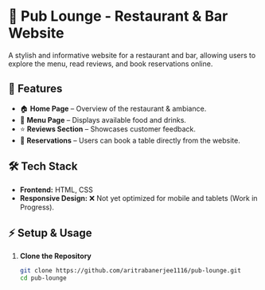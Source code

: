 # 🍻 Pub Lounge - Restaurant & Bar Website  

A stylish and informative website for a restaurant and bar, allowing users to explore the menu, read reviews, and book reservations online.  

## 🚀 Features  
- 🏠 **Home Page** – Overview of the restaurant & ambiance.  
- 📜 **Menu Page** – Displays available food and drinks.  
- ⭐ **Reviews Section** – Showcases customer feedback.  
- 📅 **Reservations** – Users can book a table directly from the website.  

## 🛠 Tech Stack  
- **Frontend:** HTML, CSS  
- **Responsive Design:** ❌ Not yet optimized for mobile and tablets (Work in Progress).  

## ⚡ Setup & Usage  
1. **Clone the Repository**  
   ```bash
   git clone https://github.com/aritrabanerjee1116/pub-lounge.git  
   cd pub-lounge  
